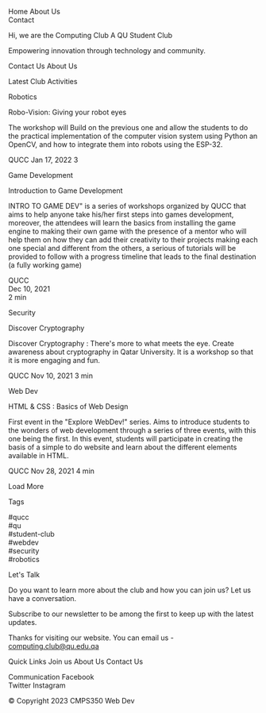 <!--Navigation-->


<i class="fa fa-instagram"></i>


Home
About Us  
Contact

<!--Page Title and Slogan-->

Hi, we are the Computing Club
A QU Student Club

Empowering innovation through technology and community.

<!--Button Text-->

Contact Us
About Us

<!--Activities Section-->

Latest Club Activities

<!--Activity 1-->

Robotics

Robo-Vision: Giving your robot eyes

The workshop will Build on the previous one and allow the students to do the practical implementation of the computer vision system using Python an OpenCV, and how to integrate them into robots using the ESP-32.

QUCC
Jan 17, 2022
3

<!--Activity 2-->

Game Development

Introduction to Game Development

INTRO TO GAME DEV" is a series of workshops organized by QUCC that aims to help anyone take his/her first steps into games development, moreover, the attendees will learn the basics from installing the game engine to making their own game with the presence of a mentor who will help them on how they can add their creativity to their projects making each one special and different from the others, a serious of tutorials will be provided to follow with a progress timeline that leads to the final destination (a fully working game)

QUCC  
Dec 10, 2021  
2 min

<!--Activity 3-->

Security

Discover Cryptography

Discover Cryptography : There's more to what meets the eye. Create awareness about cryptography in Qatar University. It is a workshop so that it is more engaging and fun.

QUCC
Nov 10, 2021
3 min

<!--Activity 4-->

Web Dev

HTML & CSS : Basics of Web Design

First event in the "Explore WebDev!" series. Aims to introduce students to the
wonders of web development through a series of three events, with this one being the
first. In this event, students will participate in creating the basis of a simple to do website and learn about the different elements available in HTML.

QUCC
Nov 28, 2021
4 min

<!-- Button Text -->

Load More

<!-- TAGS -->

Tags

#qucc  
#qu  
#student-club  
#webdev  
#security  
#robotics

<!-- Lets us talk -->

Let's Talk

Do you want to learn more about the club and how you can join us? Let us
have a conversation.

<!-- News Letter -->

Subscribe to our newsletter to be among the first to keep up with the latest updates.

<!-- Footer -->

Thanks for visiting our website. You can email us - computing.club@qu.edu.qa

Quick Links
Join us
About Us
Contact Us

Communication
Facebook  
Twitter
Instagram

&copy; Copyright 2023 CMPS350 Web Dev
